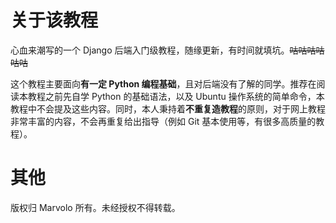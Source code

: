 # 关于该教程

心血来潮写的一个 Django 后端入门级教程，随缘更新，有时间就填坑。~~咕咕咕咕咕咕~~

这个教程主要面向**有一定 Python 编程基础**，且对后端没有了解的同学。推荐在阅读本教程之前先自学 Python 的基础语法，以及 Ubuntu 操作系统的简单命令，本教程中不会提及这些内容。同时，本人秉持着**不重复造教程**的原则，对于网上教程非常丰富的内容，不会再重复给出指导（例如 Git 基本使用等，有很多高质量的教程）。

# 其他

版权归 Marvolo 所有。未经授权不得转载。
